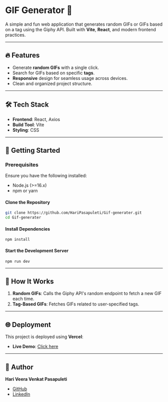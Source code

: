 # GIF Generator 🎥

A simple and fun web application that generates random GIFs or GIFs based on a tag using the Giphy API. Built with **Vite**, **React**, and modern frontend practices. 

---

## 🔥 Features 
- Generate **random GIFs** with a single click.
- Search for GIFs based on specific **tags**.
- **Responsive** design for seamless usage across devices.
- Clean and organized project structure.

---

## 🛠️ Tech Stack 
- **Frontend**: React, Axios
- **Build Tool**: Vite
- **Styling**: CSS

---

## 🚀 Getting Started

### Prerequisites
Ensure you have the following installed:
- Node.js (>=16.x)
- npm or yarn

#### Clone the Repository
```bash
git clone https://github.com/HariPasapuleti/Gif-generater.git
cd Gif-generater
```
#### Install Dependencies
```
npm install
```
#### Start the Development Server
```
npm run dev
```
---
## 🌟 How It Works
1. **Random GIFs**: Calls the Giphy API's random endpoint to fetch a new GIF each time.
2. **Tag-Based GIFs**: Fetches GIFs related to user-specified tags.

---

## 🌐 Deployment
This project is deployed using **Vercel**:
- **Live Demo**: [Click here](https://gif-generater1.vercel.app/)
---

## 👤 Author
**Hari Veera Venkat Pasapuleti**

- [GitHub](https://github.com/HariPasapuleti)
- [LinkedIn](https://www.linkedin.com/in/hari-veera-venkat-pasapuleti/)
